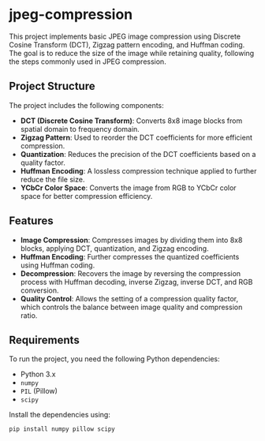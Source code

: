 # jpeg-compression

This project implements basic JPEG image compression using Discrete Cosine Transform (DCT), Zigzag pattern encoding, and Huffman coding. The goal is to reduce the size of the image while retaining quality, following the steps commonly used in JPEG compression.

## Project Structure

The project includes the following components:
- **DCT (Discrete Cosine Transform)**: Converts 8x8 image blocks from spatial domain to frequency domain.
- **Zigzag Pattern**: Used to reorder the DCT coefficients for more efficient compression.
- **Quantization**: Reduces the precision of the DCT coefficients based on a quality factor.
- **Huffman Encoding**: A lossless compression technique applied to further reduce the file size.
- **YCbCr Color Space**: Converts the image from RGB to YCbCr color space for better compression efficiency.

## Features

- **Image Compression**: Compresses images by dividing them into 8x8 blocks, applying DCT, quantization, and Zigzag encoding.
- **Huffman Encoding**: Further compresses the quantized coefficients using Huffman coding.
- **Decompression**: Recovers the image by reversing the compression process with Huffman decoding, inverse Zigzag, inverse DCT, and RGB conversion.
- **Quality Control**: Allows the setting of a compression quality factor, which controls the balance between image quality and compression ratio.

## Requirements

To run the project, you need the following Python dependencies:

- Python 3.x
- `numpy`
- `PIL` (Pillow)
- `scipy`

Install the dependencies using:

```bash
pip install numpy pillow scipy
